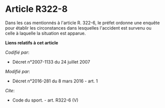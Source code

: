 # Article R322-8

Dans les cas mentionnés à l'article R. 322-6, le préfet ordonne une enquête pour établir les circonstances dans lesquelles
l'accident est survenu ou celle à laquelle la situation est apparue.

**Liens relatifs à cet article**

_Codifié par_:

  - Décret n°2007-1133 du 24 juillet 2007

_Modifié par_:

  - Décret n°2016-281 du 8 mars 2016 - art. 1

_Cite_:

  - Code du sport. - art. R322-6 (V)
